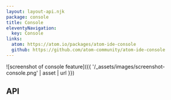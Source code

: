 ```yaml
---
layout: layout-api.njk
package: console
title: Console
eleventyNavigation:
  key: Console
links:
  atom: https://atom.io/packages/atom-ide-console
  github: https://github.com/atom-community/atom-ide-console
---
```


![screenshot of console feature]({{ '/_assets/images/screenshot-console.png' | asset | url }})

## API
